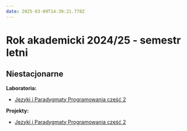 ```yaml
---
date: 2025-03-09T14:39:21.778Z
---
```

# Rok akademicki 2024/25 - semestr letni

## Niestacjonarne

**Laboratoria:**

* [Języki i Paradygmaty Programowania część 2](/page/materials/jipp-ii-2025-n/main)

**Projekty:**

* [Języki i Paradygmaty Programowania część 2](/page/materials/jipp-ii-2025-n/main)
